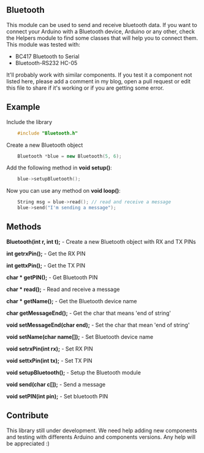 ## Bluetooth

This module can be used to send and receive bluetooth data. If you want to connect your Arduino with a Bluetooth device, Arduino or any other, check the Helpers module to find some classes that will help you to connect them.
This module was tested with:
* BC417 Bluetooth to Serial
* Bluetooth-RS232 HC-05

It'll probably work with similar components. If you test it a component not listed here, please add a comment in my blog, open a pull request or edit this file to share if it's working or if you are getting some error.


## Example

Include the library
```c++
	#include "Bluetooth.h"
```

Create a new Bluetooth object
```c++
	Bluetooth *blue = new Bluetooth(5, 6);
```

Add the following method in **void setup()**:
```c++
	blue->setupBluetooth();
```
Now you can use any method on **void loop()**:
```c++
	String msg = blue->read(); // read and receive a message
	blue->send("I'm sending a message");
```


## Methods

**Bluetooth(int r, int t);** - Create a new Bluetooth object with RX and TX PINs

**int getrxPin();** - Get the RX PIN

**int gettxPin();** - Get the TX PIN

**char * getPIN();** - Get Bluetooth PIN

**char * read();** - Read and receive a message

**char * getName();** - Get the Bluetooth device name

**char getMessageEnd();** - Get the char that means 'end of string'

**void setMessageEnd(char end);** - Set the char that mean 'end of string'

**void setName(char name[]);** - Set Bluetooth device name

**void setrxPin(int rx);** - Set RX PIN

**void settxPin(int tx);** - Set TX PIN

**void setupBluetooth();** - Setup the Bluetooth module

**void send(char c[]);** - Send a message

**void setPIN(int pin);** - Set bluetooth PIN
    

## Contribute

This library still under development. We need help adding new components and testing with differents Arduino and components versions. 
Any help will be appreciated :)